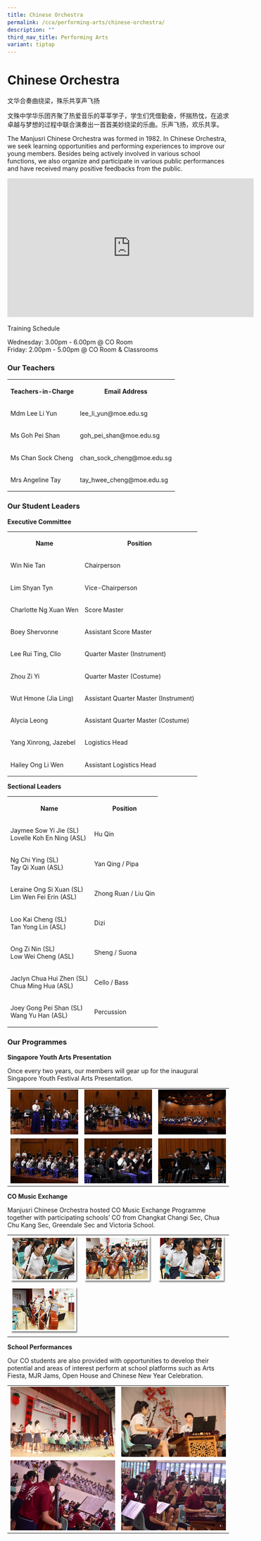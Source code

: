 ```yaml
---
title: Chinese Orchestra
permalink: /cca/performing-arts/chinese-orchestra/
description: ""
third_nav_title: Performing Arts
variant: tiptap
---
```

<h1><strong>Chinese Orchestra</strong></h1>
<p>文华合奏曲绕梁，殊乐共享声飞扬&nbsp;</p>
<p>文殊中学华乐团齐聚了热爱音乐的莘莘学子，学生们凭借勤奋，怀揣热忱，在追求卓越与梦想的过程中联合演奏出一首首美妙绕梁的乐曲。乐声飞扬，欢乐共享。</p>
<p>The Manjusri Chinese Orchestra was formed in 1982. In Chinese Orchestra,
we seek learning opportunities and performing experiences to improve our
young members. Besides being actively involved in various school functions,
we also organize and participate in various public performances and have
received many positive feedbacks from the public.</p>
<div class="iframe-wrapper">
<iframe height="315" width="560" allowfullscreen="true" frameborder="0" src="https://www.youtube.com/embed/vIJ8jiSN7sg"></iframe>
</div>
<p>Training Schedule</p>
<p>Wednesday: 3.00pm - 6.00pm @ CO Room
<br>Friday: 2.00pm - 5.00pm @ CO Room &amp; Classrooms</p>
<h3><strong>Our Teachers</strong></h3>
<table style="minWidth: 50px">
<colgroup>
<col>
<col>
</colgroup>
<tbody>
<tr>
<th rowspan="1" colspan="1">
<p>Teachers-in-Charge</p>
</th>
<th rowspan="1" colspan="1">
<p>Email Address</p>
</th>
</tr>
<tr>
<td rowspan="1" colspan="1">
<p>Mdm Lee Li Yun</p>
</td>
<td rowspan="1" colspan="1">
<p>lee_li_yun@moe.edu.sg</p>
</td>
</tr>
<tr>
<td rowspan="1" colspan="1">
<p>Ms Goh Pei Shan</p>
</td>
<td rowspan="1" colspan="1">
<p>goh_pei_shan@moe.edu.sg</p>
</td>
</tr>
<tr>
<td rowspan="1" colspan="1">
<p>Ms Chan Sock Cheng</p>
</td>
<td rowspan="1" colspan="1">
<p>chan_sock_cheng@moe.edu.sg</p>
</td>
</tr>
<tr>
<td rowspan="1" colspan="1">
<p>Mrs Angeline Tay</p>
</td>
<td rowspan="1" colspan="1">
<p>tay_hwee_cheng@moe.edu.sg</p>
</td>
</tr>
</tbody>
</table>
<h3><strong>Our Student Leaders</strong></h3>
<p><strong>Executive Committee</strong>
</p>
<table style="minWidth: 50px">
<colgroup>
<col>
<col>
</colgroup>
<tbody>
<tr>
<th rowspan="1" colspan="1">
<p>Name</p>
</th>
<th rowspan="1" colspan="1">
<p>Position</p>
</th>
</tr>
<tr>
<td rowspan="1" colspan="1">
<p>Win Nie Tan</p>
</td>
<td rowspan="1" colspan="1">
<p>Chairperson</p>
</td>
</tr>
<tr>
<td rowspan="1" colspan="1">
<p>Lim Shyan Tyn</p>
</td>
<td rowspan="1" colspan="1">
<p>Vice-Chairperson</p>
</td>
</tr>
<tr>
<td rowspan="1" colspan="1">
<p>Charlotte Ng Xuan Wen</p>
</td>
<td rowspan="1" colspan="1">
<p>Score Master</p>
</td>
</tr>
<tr>
<td rowspan="1" colspan="1">
<p>Boey Shervonne</p>
</td>
<td rowspan="1" colspan="1">
<p>Assistant Score Master</p>
</td>
</tr>
<tr>
<td rowspan="1" colspan="1">
<p>Lee Rui Ting, Clio</p>
</td>
<td rowspan="1" colspan="1">
<p>Quarter Master (Instrument)</p>
</td>
</tr>
<tr>
<td rowspan="1" colspan="1">
<p>Zhou Zi Yi
<br>
</p>
</td>
<td rowspan="1" colspan="1">
<p>Quarter Master (Costume)</p>
</td>
</tr>
<tr>
<td rowspan="1" colspan="1">
<p>Wut Hmone (Jia Ling)
<br>
</p>
</td>
<td rowspan="1" colspan="1">
<p>Assistant Quarter Master (Instrument)</p>
</td>
</tr>
<tr>
<td rowspan="1" colspan="1">
<p>Alycia Leong
<br>
</p>
</td>
<td rowspan="1" colspan="1">
<p>Assistant Quarter Master (Costume)</p>
</td>
</tr>
<tr>
<td rowspan="1" colspan="1">
<p>Yang Xinrong, Jazebel
<br>
</p>
</td>
<td rowspan="1" colspan="1">
<p>Logistics Head</p>
</td>
</tr>
<tr>
<td rowspan="1" colspan="1">
<p>Hailey Ong Li Wen
<br>
</p>
</td>
<td rowspan="1" colspan="1">
<p>Assistant Logistics Head</p>
</td>
</tr>
</tbody>
</table>
<p><strong>Sectional Leaders</strong>
</p>
<table style="minWidth: 50px">
<colgroup>
<col>
<col>
</colgroup>
<tbody>
<tr>
<th rowspan="1" colspan="1">
<p>Name</p>
</th>
<th rowspan="1" colspan="1">
<p>Position</p>
</th>
</tr>
<tr>
<td rowspan="1" colspan="1">
<p>Jaymee Sow Yi Jie (SL)
<br>Lovelle Koh En Ning (ASL)</p>
</td>
<td rowspan="1" colspan="1">
<p>Hu Qin</p>
</td>
</tr>
<tr>
<td rowspan="1" colspan="1">
<p>Ng Chi Ying (SL)
<br>Tay Qi Xuan (ASL)</p>
</td>
<td rowspan="1" colspan="1">
<p>Yan Qing / Pipa</p>
</td>
</tr>
<tr>
<td rowspan="1" colspan="1">
<p>Leraine Ong Si Xuan (SL)
<br>Lim Wen Fei Erin (ASL)</p>
</td>
<td rowspan="1" colspan="1">
<p>Zhong Ruan / Liu Qin</p>
</td>
</tr>
<tr>
<td rowspan="1" colspan="1">
<p>Loo Kai Cheng (SL)
<br>Tan Yong Lin (ASL)</p>
</td>
<td rowspan="1" colspan="1">
<p>Dizi</p>
</td>
</tr>
<tr>
<td rowspan="1" colspan="1">
<p>Ong Zi Nin (SL)
<br>Low Wei Cheng (ASL)</p>
</td>
<td rowspan="1" colspan="1">
<p>Sheng / Suona</p>
</td>
</tr>
<tr>
<td rowspan="1" colspan="1">
<p>Jaclyn Chua Hui Zhen (SL)
<br>Chua Ming Hua (ASL)</p>
</td>
<td rowspan="1" colspan="1">
<p>Cello / Bass</p>
</td>
</tr>
<tr>
<td rowspan="1" colspan="1">
<p>Joey Gong Pei Shan (SL)
<br>Wang Yu Han (ASL)</p>
</td>
<td rowspan="1" colspan="1">
<p>Percussion</p>
</td>
</tr>
</tbody>
</table>
<h3><strong>Our Programmes</strong></h3>
<p><strong>Singapore Youth Arts Presentation</strong>
</p>
<p>Once every two years, our members will gear up for the inaugural Singapore
Youth Festival Arts Presentation.</p>
<table style="minWidth: 75px">
<colgroup>
<col>
<col>
<col>
</colgroup>
<tbody>
<tr>
<td rowspan="1" colspan="1">
<div class="isomer-image-wrapper">
<img style="width: 100%" height="auto" width="100%" alt="" src="/images/Cca/Chinese%20Orchestra/SYF%201.jpg">
</div>
</td>
<td rowspan="1" colspan="1">
<div class="isomer-image-wrapper">
<img style="width: 100%" height="auto" width="100%" alt="" src="/images/Cca/Chinese%20Orchestra/SYF%202.jpg">
</div>
</td>
<td rowspan="1" colspan="1">
<div class="isomer-image-wrapper">
<img style="width: 100%" height="auto" width="100%" alt="" src="/images/Cca/Chinese%20Orchestra/SYF3.jpg">
</div>
</td>
</tr>
<tr>
<td rowspan="1" colspan="1">
<div class="isomer-image-wrapper">
<img style="width: 100%" height="auto" width="100%" alt="" src="/images/Cca/Chinese%20Orchestra/SYF4.jpg">
</div>
</td>
<td rowspan="1" colspan="1">
<div class="isomer-image-wrapper">
<img style="width: 100%" height="auto" width="100%" alt="" src="/images/Cca/Chinese%20Orchestra/SYF%205.jpg">
</div>
</td>
<td rowspan="1" colspan="1">
<div class="isomer-image-wrapper">
<img style="width: 100%" height="auto" width="100%" alt="" src="/images/Cca/Chinese%20Orchestra/SYF6.jpg">
</div>
</td>
</tr>
</tbody>
</table>
<p><strong>CO Music Exchange</strong>
</p>
<p>Manjusri Chinese Orchestra hosted CO Music Exchange Programme together
with participating schools’ CO from Changkat Changi Sec, Chua Chu Kang
Sec, Greendale Sec and Victoria School.</p>
<table style="minWidth: 75px">
<colgroup>
<col>
<col>
<col>
</colgroup>
<tbody>
<tr>
<td rowspan="1" colspan="1">
<div class="isomer-image-wrapper">
<img style="width: 100%" height="auto" width="100%" alt="" src="/images/Cca/Chinese%20Orchestra/co05.png">
</div>
</td>
<td rowspan="1" colspan="1">
<div class="isomer-image-wrapper">
<img style="width: 100%" height="auto" width="100%" alt="" src="/images/Cca/Chinese%20Orchestra/co06.png">
</div>
</td>
<td rowspan="1" colspan="1">
<div class="isomer-image-wrapper">
<img style="width: 100%" height="auto" width="100%" alt="" src="/images/Cca/Chinese%20Orchestra/co07.png">
</div>
</td>
</tr>
<tr>
<td rowspan="1" colspan="1">
<div class="isomer-image-wrapper">
<img style="width: 100%" height="auto" width="100%" alt="" src="/images/Cca/Chinese%20Orchestra/co08.png">
</div>
</td>
<td rowspan="1" colspan="1">
<p></p>
</td>
<td rowspan="1" colspan="1">
<p></p>
</td>
</tr>
</tbody>
</table>
<p><strong>School Performances</strong>
</p>
<p>Our CO students are also provided with opportunities to develop their
potential and areas of interest perform at school platforms such as Arts
Fiesta, MJR Jams, Open House and Chinese New Year Celebration.</p>
<table style="minWidth: 50px">
<colgroup>
<col>
<col>
</colgroup>
<tbody>
<tr>
<td rowspan="1" colspan="1">
<div class="isomer-image-wrapper">
<img style="width: 100%" height="auto" width="100%" alt="" src="/images/Cca/Chinese%20Orchestra/School%20Performances%202.jpg">
</div>
</td>
<td rowspan="1" colspan="1">
<div class="isomer-image-wrapper">
<img style="width: 100%" height="auto" width="100%" alt="" src="/images/Cca/Chinese%20Orchestra/School%20Performances%203.jpg">
</div>
</td>
</tr>
<tr>
<td rowspan="1" colspan="1">
<div class="isomer-image-wrapper">
<img style="width: 100%" height="auto" width="100%" alt="" src="/images/Cca/Chinese%20Orchestra/School%20Performances%205.jpg">
</div>
</td>
<td rowspan="1" colspan="1">
<div class="isomer-image-wrapper">
<img style="width: 100%" height="auto" width="100%" alt="" src="/images/Cca/Chinese%20Orchestra/School%20Performances%206.jpg">
</div>
</td>
</tr>
</tbody>
</table>
<p></p>